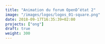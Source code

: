 ```yaml
---
title: "Animation du forum OpenD’état 2"
image: "/images/logos/logos_01-square.png"
date: 2018-09-17T16:35:39+02:00
projects: ["ong"]
draft: true
weight: 300
---
```


